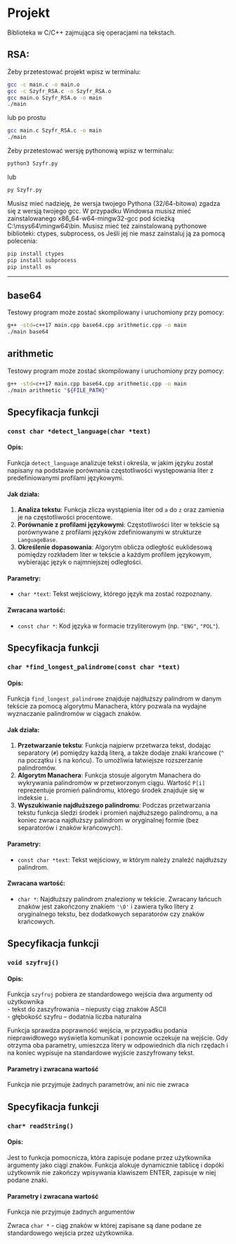 # Projekt
Biblioteka w C/C++ zajmująca się operacjami na tekstach. 

## RSA:
Żeby przetestować projekt wpisz w terminalu:
```bash
gcc -c main.c -o main.o
gcc -c Szyfr_RSA.c -o Szyfr_RSA.o
gcc main.o Szyfr_RSA.o -o main
./main
```
lub po prostu
```bash
gcc main.c Szyfr_RSA.c -o main
./main
```
Żeby przetestować wersję pythonową wpisz w terminalu:
```bash
python3 Szyfr.py

```
lub
```bash
py Szyfr.py
```
Musisz mieć nadzieję, że wersja twojego Pythona (32/64-bitowa) zgadza się z wersją twojego gcc.
W przypadku Windowsa musisz mieć zainstalowanego x86_64-w64-mingw32-gcc pod ścieżką C:\msys64\mingw64\bin.
Musisz mieć też zainstalowaną pythonowe biblioteki:
ctypes, subprocess, os
Jeśli jej nie masz zainstaluj ją za pomocą polecenia:
```bash
pip install ctypes
pip install subprocess
pip install os
```
--------------------------------------
## base64

Testowy program może zostać skompilowany i uruchomiony przy pomocy:

```bash
g++ -std=c++17 main.cpp base64.cpp arithmetic.cpp -o main
./main base64
```

## arithmetic

Testowy program może zostać skompilowany i uruchomiony przy pomocy:

```bash
g++ -std=c++17 main.cpp base64.cpp arithmetic.cpp -o main
./main arithmetic "${FILE_PATH}"
```

## Specyfikacja funkcji

### `const char *detect_language(char *text)`

#### Opis:
Funkcja `detect_language` analizuje tekst i określa, w jakim języku został napisany na podstawie porównania częstotliwości występowania liter z predefiniowanymi profilami językowymi.

#### Jak działa:
1. **Analiza tekstu**: Funkcja zlicza wystąpienia liter od `a` do `z` oraz zamienia je na częstotliwości procentowe.
2. **Porównanie z profilami językowymi**: Częstotliwości liter w tekście są porównywane z profilami języków zdefiniowanymi w strukturze `LanguageBase`.
3. **Określenie dopasowania**: Algorytm oblicza odległość euklidesową pomiędzy rozkładem liter w tekście a każdym profilem językowym, wybierając język o najmniejszej odległości.

#### Parametry:
- `char *text`: Tekst wejściowy, którego język ma zostać rozpoznany.

#### Zwracana wartość:
- `const char *`: Kod języka w formacie trzyliterowym (np. `"ENG"`, `"POL"`).
## Specyfikacja funkcji

### `char *find_longest_palindrome(const char *text)`

#### Opis:
Funkcja `find_longest_palindrome` znajduje najdłuższy palindrom w danym tekście za pomocą algorytmu Manachera, który pozwala na wydajne wyznaczanie palindromów w ciągach znaków.

#### Jak działa:
1. **Przetwarzanie tekstu**: Funkcja najpierw przetwarza tekst, dodając separatory (`#`) pomiędzy każdą literą, a także dodaje znaki krańcowe (`^` na początku i `$` na końcu). To umożliwia łatwiejsze rozszerzanie palindromów.
2. **Algorytm Manachera**: Funkcja stosuje algorytm Manachera do wykrywania palindromów w przetworzonym ciągu. Wartość `P[i]` reprezentuje promień palindromu, którego środek znajduje się w indeksie `i`.
3. **Wyszukiwanie najdłuższego palindromu**: Podczas przetwarzania tekstu funkcja śledzi środek i promień najdłuższego palindromu, a na koniec zwraca najdłuższy palindrom w oryginalnej formie (bez separatorów i znaków krańcowych).

#### Parametry:
- `const char *text`: Tekst wejściowy, w którym należy znaleźć najdłuższy palindrom.

#### Zwracana wartość:
- `char *`: Najdłuższy palindrom znaleziony w tekście. Zwracany łańcuch znaków jest zakończony znakiem `'\0'` i zawiera tylko litery z oryginalnego tekstu, bez dodatkowych separatorów czy znaków krańcowych.

## Specyfikacja funkcji

### `void szyfruj()`

#### Opis:

Funkcja  `szyfruj` pobiera ze standardowego wejścia dwa argumenty od użytkownika  
	- tekst do zaszyfrowania – niepusty ciąg znaków ASCII  
	- głębokość szyfru – dodatnia liczba naturalna   
   
Funkcja sprawdza poprawność wejścia, w przypadku podania nieprawidłowego wyświetla komunikat i ponownie oczekuje na wejście.
Gdy otrzyma oba parametry, umieszcza litery w odpowiednich dla nich rzędach i na koniec wypisuje na standardowe wyjście zaszyfrowany tekst.

#### Parametry i zwracana wartość
Funkcja nie przyjmuje żadnych parametrów, ani nic nie zwraca

## Specyfikacja funkcji

### `char* readString()`

#### Opis:

Jest to funkcja pomocnicza, która zapisuje podane przez użytkownika argumenty jako ciągi znaków.
Funkcja alokuje dynamicznie tablicę i dopóki użytkownik nie zakończy wpisywania klawiszem ENTER, zapisuje w niej podane znaki.


#### Parametry i zwracana wartość
Funkcja nie przyjmuje żadnych argumentów
  
Zwraca `char *` - ciąg znaków w której zapisane są dane podane ze standardowego wejścia przez użytkownika.

